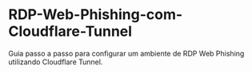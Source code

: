 # RDP-Web-Phishing-com-Cloudflare-Tunnel
Guia passo a passo para configurar um ambiente de RDP Web Phishing utilizando Cloudflare Tunnel.
